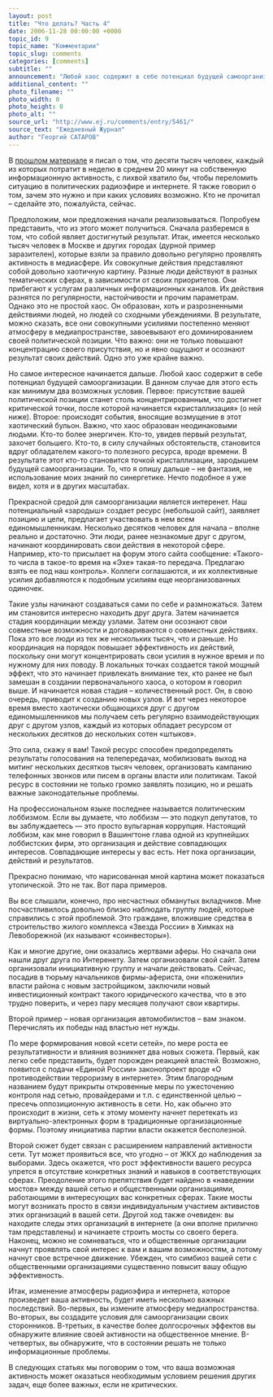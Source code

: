 ```yaml
---
layout: post
title: "Что делать? Часть 4"
date: 2006-11-28 00:00:00 +0000
topic_id: 9
topic_name: "Комментарии"
topic_slug: comments
categories: [comments]
subtitle: ""
announcement: "Любой хаос содержит в себе потенциал будущей самоорганизации. В данном случае для этого есть как минимум два возможных условия. Первое: присутствие вашей политической позиции станет столь концентрированным, что достигнет критической точки, после которой начинается «кристаллизация» (о ней ниже). Второе: происходят события, вносящие возмущение в этот хаотический бульон. Важно, что хаос образован неодинаковыми людьми. Кто-то более энергичен. Кто-то, увидев первый результат, захочет большего. Кто-то, в силу случайных обстоятельств, становится вдруг обладателем какого-то полезного ресурса, вроде времени. В результате этот кто-то становится точкой кристаллизации, зародышем будущей самоорганизации. То, что я опишу дальше – не фантазия, не использование моих знаний по синергетике. Нечто подобное я уже видел, хотя и в других масштабах."
additional_content: ""
photo_filename: ""
photo_width: 0
photo_height: 0
photo_alt: ""
source_url: "http://www.ej.ru/comments/entry/5461/"
source_text: "Ежедневный Журнал"
author: "Георгий САТАРОВ"
---
```

В <a href="http://absite.ru/txt/comments/2662.html">прошлом материале</a> я писал о том, что десяти тысяч человек, каждый из которых потратит в неделю в среднем 20 минут на собственную информационную активность, с лихвой хватило бы, чтобы переломить ситуацию в политических радиоэфире и интернете. Я также говорил о том, зачем это нужно и при каких условиях возможно. Кто не прочитал – сделайте это, пожалуйста, сейчас.

Предположим, мои предложения начали реализовываться. Попробуем представить, что из этого может получиться. Сначала разберемся в том, что собой являет достигнутый результат. Итак, имеется несколько тысяч человек в Москве и других городах (дурной пример заразителен), которые взяли за правило довольно регулярно проявлять активность в медиасфере. Их совокупные действия представляют собой довольно хаотичную картину. Разные люди действуют в разных тематических сферах, в зависимости от своих приоритетов. Они прибегают к услугам различных информационных каналов. Их действия разнятся по регулярности, настойчивости и прочим параметрам. Однако это не простой хаос. Он образован, хоть и разрозненными действиями людей, но людей со сходными убеждениями. В результате, можно сказать, все они совокупными усилиями постепенно меняют атмосферу в медиапространстве, завоевывают его доминированием своей политической позиции. Что важно: они не только повышают концентрацию своего присутствия, но и явно ощущают и осознают результат своих действий. Одно это уже крайне важно.

Но самое интересное начинается дальше. Любой хаос содержит в себе потенциал будущей самоорганизации. В данном случае для этого есть как минимум два возможных условия. Первое: присутствие вашей политической позиции станет столь концентрированным, что достигнет критической точки, после которой начинается «кристаллизация» (о ней ниже). Второе: происходят события, вносящие возмущение в этот хаотический бульон. Важно, что хаос образован неодинаковыми людьми. Кто-то более энергичен. Кто-то, увидев первый результат, захочет большего. Кто-то, в силу случайных обстоятельств, становится вдруг обладателем какого-то полезного ресурса, вроде времени. В результате этот кто-то становится точкой кристаллизации, зародышем будущей самоорганизации. То, что я опишу дальше – не фантазия, не использование моих знаний по синергетике. Нечто подобное я уже видел, хотя и в других масштабах.

Прекрасной средой для самоорганизации является интеренет. Наш потенциальный «зародыш» создает ресурс (небольшой сайт), заявляет позицию и цели, предлагает участвовать в нем всем единомышленникам. Несколько десятков человек для начала – вполне реально и достаточно. Эти люди, ранее незнакомые друг с другом, начинают координировать свои действия в некоторой сфере. Например, кто-то присылает на форум этого сайта сообщение: «Такого-то числа в такое-то время на «Эхе» такая-то передача. Предлагаю взять ее под наш контроль». Коллеги соглашаются, и их коллективные усилия добавляются к подобным усилиям еще неорганизованных одиночек.

Такие узлы начинают создаваться сами по себе и размножаться. Затем им становится интересно находить друг друга. Затем начинается стадия координации между узлами. Затем они осознают свои совместные возможности и договариваются о совместных действиях. Пока это все люди из тех же нескольких тысяч, что и раньше. Но координация на порядок повышает эффективность их действий, поскольку они могут концентрировать свои усилия в нужное время и по нужному для них поводу. В локальных точках создается такой мощный эффект, что это начинает привлекать внимание тех, кто ранее не был замешан в создании первоначального хаоса, о котором я говорил выше. И начинается новая стадия – количественный рост. Он, в свою очередь, приводит к созданию новых узлов. И вот через некоторое время вместо хаотически общающихся друг с другом единомышленников мы получаем сеть регулярно взаимодействующих друг с другом узлов, каждый из которых обладает ресурсом от нескольких десятков до нескольких сотен «штыков».

Это сила, скажу я вам! Такой ресурс способен предопределять результаты голосования на телепередачах, мобилизовать выход на митинг нескольких десятков тысяч человек, организовать кампанию телефонных звонков или писем в органы власти или политикам. Такой ресурс в состоянии не только громко заявлять позицию, но и решать важные законодательные проблемы.

На профессиональном языке последнее называется политическим лоббизмом. Если вы думаете, что лоббизм — это подкуп депутатов, то вы заблуждаетесь — это просто вульгарная коррупция. Настоящий лоббизм, как мне говорил в Вашингтоне глава одной из крупнейших лоббистских фирм, это организация и действие совпадающих интересов. Совпадающие интересы у вас есть. Нет пока организации, действий и результатов.

Прекрасно понимаю, что нарисованная мной картина может показаться утопической. Это не так. Вот пара примеров.

Вы все слышали, конечно, про несчастных обманутых вкладчиков. Мне посчастливилось довольно близко наблюдать группу людей, которые справились с этой проблемой. Это граждане, вложившие средства в строительство жилого комплекса «Звезда России» в Химках на Левоборежной (их называют «соинвесторы»).

Как и многие другие, они оказались жертвами аферы. Но сначала они нашли друг друга по Интеренету. Затем организовали свой сайт. Затем организовали инициативную группу и начали действовать. Сейчас, посадив в тюрьму начальников фирмы-афериста, они «поженили» власти района с новым застройщиком, заключили новый инвестиционный контракт такого юридического качества, что в это трудно поверить, и через пару месяцев получают свои квартиры.

Второй пример – новая организация автомобилистов – вам знаком. Перечислять их победы над властью нет нужды.

По мере формирования новой «сети сетей», по мере роста ее результативности и влияния возникнет два новых сюжета. Первый, как легко себе представить, будет порожден реакцией властей. Возможно, появится с подачи «Единой России» законопроект вроде «О противодействии терроризму в интернете». Этим благородным названием будут прикрыты откровенные меры по ужесточению контроля над сетью, провайдерами и т.п. с единственной целью – пресечь оппозиционную активность в сети. Но, как обычно это происходит в жизни, сеть к этому моменту начнет перетекать из виртуально-электронных форм в традиционные организационные формы. Поэтому инициатива партии власти окажется бесполезной.

Второй сюжет будет связан с расширением направлений активности сети. Тут может проявиться все, что угодно – от ЖКХ до наблюдения за выборами. Здесь окажется, что рост эффективности вашего ресурса упрется в отсутствие конкретных знаний и навыков в соответствующих сферах. Преодоление этого препятствия будет найдено в «наведении мостов» между вашей сетью и общественными организациями, работающими в интересующих вас конкретных сферах. Такие мосты могут возникать просто в связи индивидуальным участием активистов этих организаций в вашей сети. Другой ход также очевиден: вы находите следы этих организаций в интернете (а они вполне прилично там представлены) и начинаете строить мосты со своего берега. Наконец, можно не сомневаться, что и общественные организации начнут проявлять свой интерес к вам и вашим возможностям, а потому начнут свое встречное движение. Убежден, что симбиоз вашей сети с общественными организациями существенно повысит вашу общую эффективность.

Итак, изменение атмосферы радиоэфира и интернета, которое произведет ваша активность, будет иметь несколько важных последствий. Во-первых, вы измените атмосферу медиапространства. Во-вторых, вы создадите условия для самоорганизации своих сторонников. В-третьих, в качестве более долгосрочных эффектов вы обнаружите влияние своей активности на общественное мнение. В-четвертых, вы обнаружите, что в состоянии решать не только информационные проблемы.

В следующих статьях мы поговорим о том, что ваша возможная активность может оказаться необходимым условием решения других задач, еще более важных, если не критических.
